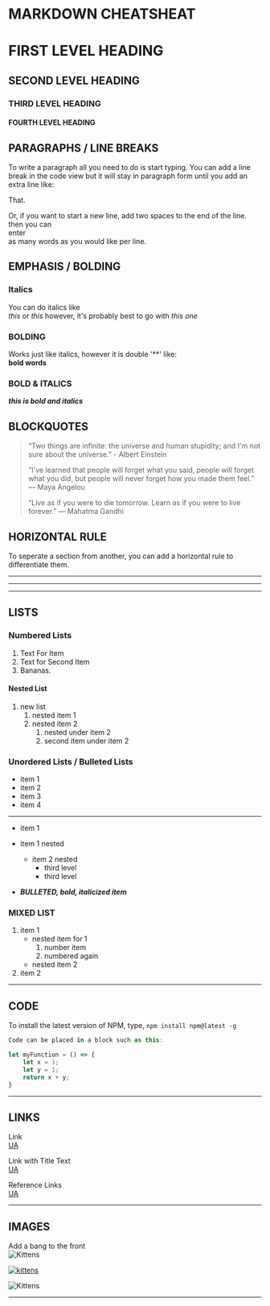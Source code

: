 # MARKDOWN CHEATSHEAT

# FIRST LEVEL HEADING

## SECOND LEVEL HEADING

### THIRD LEVEL HEADING

#### FOURTH LEVEL HEADING

## PARAGRAPHS / LINE BREAKS

To write a paragraph all you need to do is start typing.
You can add a line break in the code view but it will stay in paragraph form until you add an extra line like:

That.

Or, if you want to start a new line, add two spaces to the end of the line.  
then you can  
enter  
as many words as you would like per line.

## EMPHASIS / BOLDING

### Italics

You can do italics like  
*this* or _this_ however, it's probably best to go with *this one*

### BOLDING

Works just like italics, however it is double '**' like:  
**bold words**

### BOLD & ITALICS

***this is bold and italics***

## BLOCKQUOTES

> “Two things are infinite: the universe and human stupidity; and I'm not sure about the universe.”  - Albert Einstein
>
>“I've learned that people will forget what you said, people will forget what you did, but people will never forget how you made them feel.” ― Maya Angelou
>
>“Live as if you were to die tomorrow. Learn as if you were to live forever.” ― Mahatma Gandhi
>

## HORIZONTAL RULE

To seperate a section from another, you can add a horizontal rule to differentiate them.

___
***
---

## LISTS

### Numbered Lists

1. Text For Item
2. Text for Second Item
3. Bananas.

#### Nested List

1. new list
    1. nested item 1
    2. nested item 2
        1. nested under item 2
        2. second item under item 2

### Unordered Lists / Bulleted Lists

* item 1
* item 2
* item 3
* item 4

___

* item 1
* item 1 nested
  * item 2 nested
    * third level
    * third level

* ***BULLETED, bold, italicized item***

### MIXED LIST

1. item 1
    * nested item for 1
        1. number item
        2. numbered again
    * nested item 2
2. item 2

___

## CODE

To install the latest version of NPM, type, `npm install npm@latest -g`

```Javascript
Code can be placed in a block such as this:

let myFunction = () => {
    let x = 1;
    let y = 1;
    return x + y;
}

```

___

## LINKS

Link  
[UA](https://www.ua.edu)  

Link with Title Text  
[UA](https://www.ua.edu "Link to Bama Homepage")

Reference Links  
[UA][1]

[1]: https://www.ua.edu "Link to UA"

___

## IMAGES

Add a bang to the front  
![Kittens](https://placekitten.com/250/400)

[![kittens](https://placekitten.com/250/400)](https://placekitten.com "This is the first image")

![Kittens](https://placekitten.com/250/400 "Curious Kitten 2")  

___
